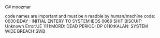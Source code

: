 
C# moozmar

 code names are important and must be n readble by human/machine
 code:
 0000:BDAY : INITIAL ENTERY TO SYSTEM:IEOS
 0069:SHIT BISCUIT: Unknown Error:UE
 1111:MORD: DEAD PERIOD: DP
 0110:KALAN: SYSTEM WIDE BREACH:SWB
 
